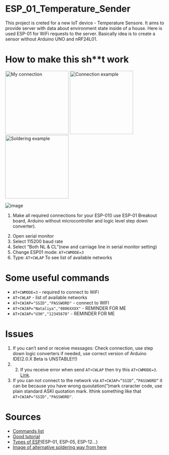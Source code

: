 # ESP_01_Temperature_Sender
This project is creted for a new IoT device - Temperature Sensore. It aims to provide server with data about environment state inside of a house.
Here is used ESP-01 for WiFi requests to the server. Basically idea is to create a sensor without Arduino UNO and nRF24L01.



# How to make this sh**t work
<!-- ![image](https://user-images.githubusercontent.com/48696470/140382628-33df5bd0-46d6-4a91-b54c-ef300504083e.png) -->

<div>
  <img src="https://user-images.githubusercontent.com/48696470/139743871-36d4f821-8e6a-4bcd-8e18-a4a71903e9e6.png" alt="My connection" height="200px"/>
  <img src="https://user-images.githubusercontent.com/48696470/139743683-5fbc1c17-9092-4dfb-9eaa-3837965f1c32.png" alt="Connection example" height="200px"/>
  <img src="https://user-images.githubusercontent.com/48696470/140382628-33df5bd0-46d6-4a91-b54c-ef300504083e.png" alt="Soldering example" title="Alternative soldering example" height="200px"/>
</div>

![image](https://user-images.githubusercontent.com/48696470/140387173-5c872534-c33e-48f5-8be9-c175ec7afcc8.png)


1. Make all required connections for your ESP-01(I use ESP-01 Breakout board, Arduino without microcontroller and logic level step down converter).
<!-- Images are replaced with HTML because they were too big, if there are any issues you can set it as before -->
<!--   ![image](https://user-images.githubusercontent.com/48696470/139743683-5fbc1c17-9092-4dfb-9eaa-3837965f1c32.png) -->
<!--   ![image](https://user-images.githubusercontent.com/48696470/139743871-36d4f821-8e6a-4bcd-8e18-a4a71903e9e6.png) -->
2. Open serial monitor
3. Select 115200 baud rate
4. Select “Both NL & CL”(new and carriage line in serial monitor setting)
5. Change ESP01 mode: `AT+CWMODE=3`
6. Type: `AT+CWLAP` To see list of available networks

# Some useful commands
- `AT+CWMODE=3` - required to connect to WiFi
- `AT+CWLAP` - list of available networks
- `AT+CWJAP="SSID","PASSWORD"` - connect to WIFI
- `AT+CWJAP="Nataliya","0806XXXX"` - REMINDER FOR ME
- `AT+CWJAP="U3H","12345678"` - REMINDER FOR ME

# Issues
1. If you can’t send or receive messages: Check connection, use step down logic converters if needed, use correct version of Arduino IDE(2.0.X Beta is UNSTABLE!!!)
2. 2.	If you receive error when send `AT+CWLAP` then try this `AT+CWMODE=3`. [Link](https://medium.com/@deduardopineda/the-correc-command-is-at-cwlap-wifi-name-wifi-password-d642b301c6ec).
3. If you can not connect to the  network via `AT+CWJAP=”SSID”,”PASSWORD”` it can be because you have wrong quoutation(“)mark craracter code, use plain standard ASKI quotation mark. Ithink something like that `AT+CWJAP="SSID","PASSWORD"`.

# Sources
- [Commands list](https://wiki.iteadstudio.com/images/5/53/Esp8266_at_instruction_set_en_v1.5.4_0.pdf)
- [Good tutorial](https://www.geekstips.com/esp8266-arduino-tutorial-iot-code-example/)
- [Types of ESP](https://blog.squix.org/2015/03/esp8266-module-comparison-esp-01-esp-05.html)(ESP-01, ESP-05, ESP-12...)
- [Image of alternative soldering way from here](https://www.allaboutcircuits.com/projects/breadboard-and-program-an-esp-01-circuit-with-the-arduino-ide/)
